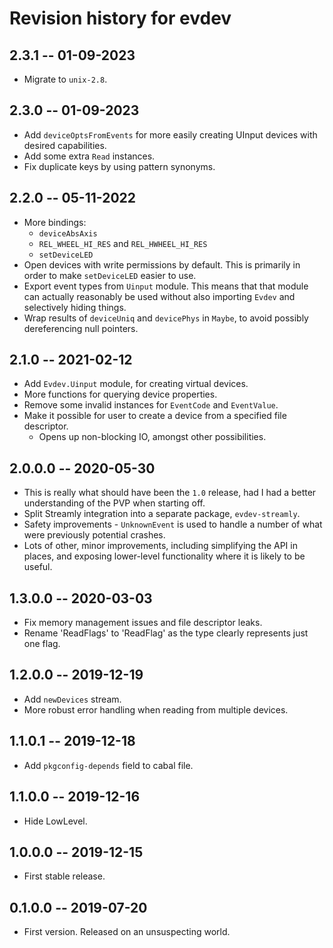 # Revision history for evdev

## 2.3.1 -- 01-09-2023
* Migrate to `unix-2.8`.

## 2.3.0 -- 01-09-2023
* Add `deviceOptsFromEvents` for more easily creating UInput devices with desired capabilities.
* Add some extra `Read` instances.
* Fix duplicate keys by using pattern synonyms.

## 2.2.0 -- 05-11-2022
* More bindings:
    * `deviceAbsAxis`
    * `REL_WHEEL_HI_RES` and `REL_HWHEEL_HI_RES`
    * `setDeviceLED`
* Open devices with write permissions by default. This is primarily in order to make `setDeviceLED` easier to use.
* Export event types from `Uinput` module. This means that that module can actually reasonably be used without also importing `Evdev` and selectively hiding things.
* Wrap results of `deviceUniq` and `devicePhys` in `Maybe`, to avoid possibly dereferencing null pointers.

## 2.1.0 -- 2021-02-12
* Add `Evdev.Uinput` module, for creating virtual devices.
* More functions for querying device properties.
* Remove some invalid instances for `EventCode` and `EventValue`.
* Make it possible for user to create a device from a specified file descriptor.
    * Opens up non-blocking IO, amongst other possibilities.

## 2.0.0.0 -- 2020-05-30
* This is really what should have been the `1.0` release, had I had a better understanding of the PVP when starting off.
* Split Streamly integration into a separate package, `evdev-streamly`.
* Safety improvements - `UnknownEvent` is used to handle a number of what were previously potential crashes.
* Lots of other, minor improvements, including simplifying the API in places, and exposing lower-level functionality where it is likely to be useful.

## 1.3.0.0 -- 2020-03-03
* Fix memory management issues and file descriptor leaks.
* Rename 'ReadFlags' to 'ReadFlag' as the type clearly represents just one flag.

## 1.2.0.0 -- 2019-12-19
* Add `newDevices` stream.
* More robust error handling when reading from multiple devices.

## 1.1.0.1 -- 2019-12-18
* Add `pkgconfig-depends` field to cabal file.

## 1.1.0.0 -- 2019-12-16
* Hide LowLevel.

## 1.0.0.0 -- 2019-12-15
* First stable release.

## 0.1.0.0 -- 2019-07-20
* First version. Released on an unsuspecting world.
